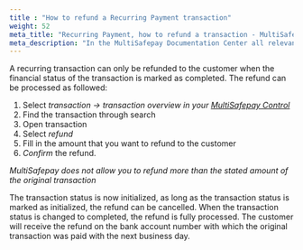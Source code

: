 ```yaml
---
title : "How to refund a Recurring Payment transaction"
weight: 52
meta_title: "Recurring Payment, how to refund a transaction - MultiSafepay Support"
meta_description: "In the MultiSafepay Documentation Center all relevant information regarding our Plugins and API. As well as Support pages for Payment Method, Tools and General Questions. You can also find the contact details of our Support Team and Integration Team."
---
```


A recurring transaction can only be refunded to the customer when the financial status of the transaction is marked as completed. The refund can be processed as followed:

1. Select _transaction -> transaction overview in your [MultiSafepay Control](https://merchant.multisafepay.com/)_
2. Find the transaction through search
3. Open transaction
4. Select _refund_
5. Fill in the amount that you want to refund to the customer
6. _Confirm_ the refund.

_MultiSafepay does not allow you to refund more than the stated amount of the original transaction_

The transaction status is now initialized, as long as the transaction status is marked as initialized, the refund can be cancelled.
When the transaction status is changed to completed, the refund is fully processed.
The customer will receive the refund on the bank account number with which the original transaction was paid with the next business day.
